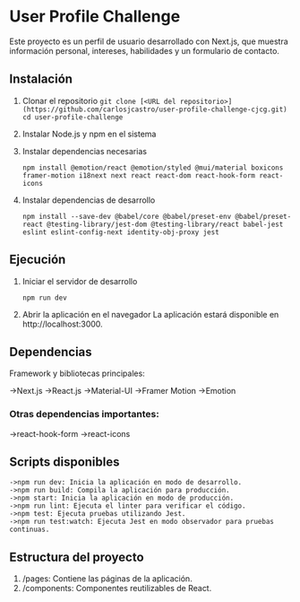 # User Profile Challenge
Este proyecto es un perfil de usuario desarrollado con Next.js, que muestra información personal, intereses, habilidades y un formulario de contacto.

## Instalación
1. Clonar el repositorio
```git clone [<URL del repositorio>](https://github.com/carlosjcastro/user-profile-challenge-cjcg.git)```
```cd user-profile-challenge ```

3. Instalar Node.js y npm en el sistema
   
4. Instalar dependencias necesarias
   ```
   npm install @emotion/react @emotion/styled @mui/material boxicons framer-motion i18next next react react-dom react-hook-form react-icons

6. Instalar dependencias de desarrollo
   ```
   npm install --save-dev @babel/core @babel/preset-env @babel/preset-react @testing-library/jest-dom @testing-library/react babel-jest eslint eslint-config-next identity-obj-proxy jest

## Ejecución

1. Iniciar el servidor de desarrollo
   ```
   npm run dev

3. Abrir la aplicación en el navegador
   La aplicación estará disponible en http://localhost:3000.

## Dependencias
Framework y bibliotecas principales:

->Next.js
->React.js
->Material-UI
->Framer Motion
->Emotion

### Otras dependencias importantes:

->react-hook-form
->react-icons


## Scripts disponibles
```
->npm run dev: Inicia la aplicación en modo de desarrollo.
->npm run build: Compila la aplicación para producción.
->npm start: Inicia la aplicación en modo de producción.
->npm run lint: Ejecuta el linter para verificar el código.
->npm test: Ejecuta pruebas utilizando Jest.
->npm run test:watch: Ejecuta Jest en modo observador para pruebas continuas.
```
## Estructura del proyecto
1. /pages: Contiene las páginas de la aplicación.
2. /components: Componentes reutilizables de React.

